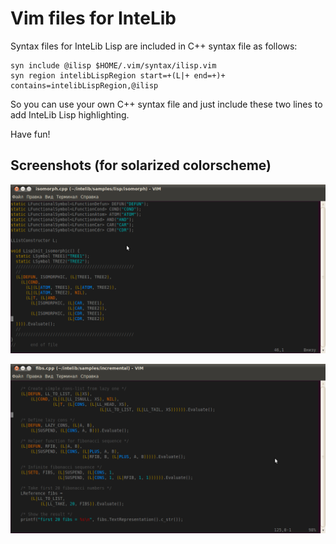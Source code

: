 Vim files for InteLib
=====================

Syntax files for InteLib Lisp are included in C++ syntax file as follows:

    syn include @ilisp $HOME/.vim/syntax/ilisp.vim
    syn region intelibLispRegion start=+(L|+ end=+)+ contains=intelibLispRegion,@ilisp

So you can use your own C++ syntax file and just include these two
lines to add InteLib Lisp highlighting.

Have fun!

Screenshots (for solarized colorscheme)
---------------------------------------

![isomorph](https://github.com/fizruk/intelib_vim/raw/master/screenshots/isomorph.png)

![fibs](https://github.com/fizruk/intelib_vim/raw/master/screenshots/fibs.png)

